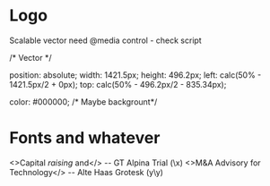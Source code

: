 # Logo

Scalable vector need @media control
    - check script

/* Vector */

position: absolute;
width: 1421.5px;
height: 496.2px;
left: calc(50% - 1421.5px/2 + 0px);
top: calc(50% - 496.2px/2 - 835.34px);

color: #000000; /* Maybe backgrount*/

# Fonts and whatever

<>Capital <i>raising</i> and</> -- GT Alpina Trial (\x)
<>M&A Advisory for Technology</> -- Alte Haas Grotesk (y\y)
